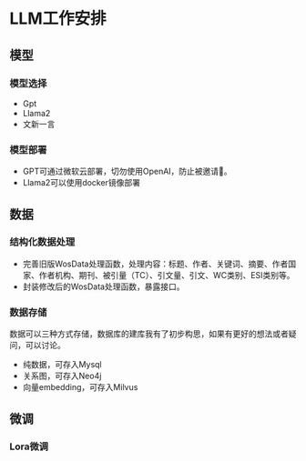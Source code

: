 # LLM工作安排
## 模型
### 模型选择
* Gpt
* Llama2
* 文新一言
### 模型部署
* GPT可通过微软云部署，切勿使用OpenAI，防止被邀请🍵。
* Llama2可以使用docker镜像部署

## 数据
### 结构化数据处理
* 完善旧版WosData处理函数，处理内容：标题、作者、关键词、摘要、作者国家、作者机构、期刊、被引量（TC）、引文量、引文、WC类别、ESI类别等。
* 封装修改后的WosData处理函数，暴露接口。

### 数据存储
数据可以三种方式存储，数据库的建库我有了初步构思，如果有更好的想法或者疑问，可以讨论。
* 纯数据，可存入Mysql
* 关系图，可存入Neo4j
* 向量embedding，可存入Milvus

## 微调
### Lora微调